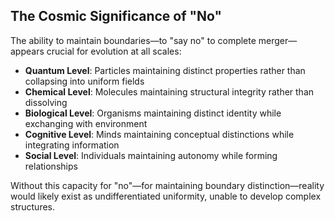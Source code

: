 ## The Cosmic Significance of "No"

The ability to maintain boundaries—to "say no" to complete merger—appears crucial for evolution at all scales:

- **Quantum Level**: Particles maintaining distinct properties rather than collapsing into uniform fields
- **Chemical Level**: Molecules maintaining structural integrity rather than dissolving
- **Biological Level**: Organisms maintaining distinct identity while exchanging with environment
- **Cognitive Level**: Minds maintaining conceptual distinctions while integrating information
- **Social Level**: Individuals maintaining autonomy while forming relationships

Without this capacity for "no"—for maintaining boundary distinction—reality would likely exist as undifferentiated uniformity, unable to develop complex structures.
